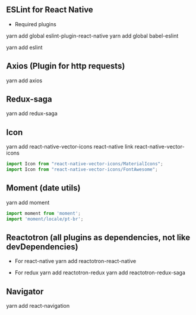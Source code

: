 ## ESLint for React Native

* Required plugins

yarn add global eslint-plugin-react-native
yarn add global babel-eslint

yarn add eslint

## Axios (Plugin for http requests)
yarn add axios


## Redux-saga
yarn add redux-saga


## Icon
yarn add react-native-vector-icons
react-native link react-native-vector-icons

```js
import Icon from "react-native-vector-icons/MaterialIcons";
import Icon from "react-native-vector-icons/FontAwesome";

```

## Moment (date utils)
yarn add moment

```js
import moment from 'moment';
import 'moment/locale/pt-br';
```


## Reactotron (all plugins as dependencies, not like devDependencies)

* For react-native
yarn add reactotron-react-native

* For redux
yarn add reactotron-redux
yarn add reactotron-redux-saga


## Navigator 
yarn add react-navigation

